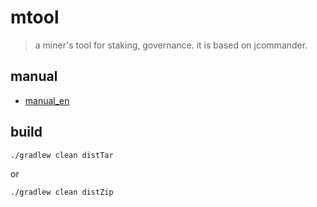 # mtool
> a miner's tool for staking, governance. it is based on jcommander.

## manual

- [manual_en](./docs/manual_en.txt)


## build
```bash
./gradlew clean distTar
```
or
```bash
./gradlew clean distZip
```
